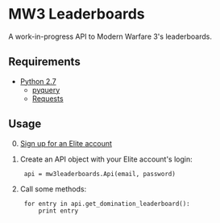 # MW3 Leaderboards

A work-in-progress API to Modern Warfare 3's leaderboards.

## Requirements

 - [Python 2.7][python]
     - [pyquery]
     - [Requests][requests]

[pyquery]: https://bitbucket.org/olauzanne/pyquery/
[python]: http://python.org/
[requests]: http://docs.python-requests.org/en/latest/index.html

## Usage

0. [Sign up for an Elite account][elite]
1. Create an API object with your Elite account's login:

        api = mw3leaderboards.Api(email, password)

2. Call some methods:

        for entry in api.get_domination_leaderboard():
            print entry

[elite]: https://elite.callofduty.com/account/create
